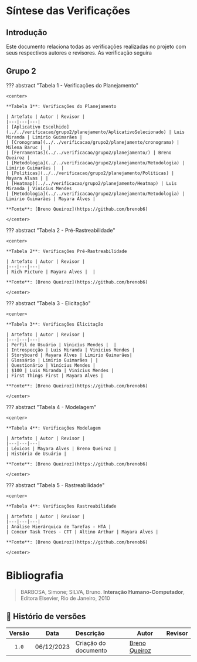 # Síntese das Verificações

## Introdução

Este documento relaciona todas as verificações realizadas no projeto com seus respectivos autores e revisores.
As verificação seguira

## Grupo 2

??? abstract "Tabela 1 - Verificações do Planejamento"

    <center>

    **Tabela 1**: Verificações do Planejamento

    | Artefato | Autor | Revisor |
    |---|---|---|
    | [Aplicativo Escolhido](../../verificacao/grupo2/planejamento/AplicativoSelecionado) | Luis Miranda | Limirio Guimarães |
    | [Cronograma](../../verificacao/grupo2/planejamento/cronograma) | Milena Baruc |  |
    | [Ferramentas](../../verificacao/grupo2/planejamento/) | Breno Queiroz |
    | [Metodologia](../../verificacao/grupo2/planejamento/Metodologia) | Limirio Guimarães |  |
    | [Politicas](../../verificacao/grupo2/planejamento/Politicas) | Mayara Alvas | |
    | [Heatmap](../../verificacao/grupo2/planejamento/Heatmap) | Luis Miranda | Vinícius Mendes
    | [Metodologia](../../verificacao/grupo2/planejamento/Metodologia) | Limirio Guimarães | Mayara Alves |

    **Fonte**: [Breno Queiroz](https://github.com/brenob6)

    </center>

??? abstract "Tabela 2 - Pré-Rastreabilidade"

    <center>

    **Tabela 2**: Verificações Pré-Rastreabilidade

    | Artefato | Autor | Revisor |
    |---|---|---|
    | Rich Picture | Mayara Alves |  |

    **Fonte**: [Breno Queiroz](https://github.com/brenob6)

    </center>

??? abstract "Tabela 3 - Elicitação"

    <center>

    **Tabela 3**: Verificações Elicitação

    | Artefato | Autor | Revisor |
    |---|---|---|
    | Perfil de Usuário | Vinicíus Mendes |  |
    | Introspecção | Luis Miranda | Vinicius Mendes |
    | Storyboard | Mayara Alves | Limirio Guimarães|
    | Glossário | Limirio Guimarães | |
    | Questionário | Vinícius Mendes |
    | $100 | Luis Miranda | Vinícius Mendes |
    | First Things First | Mayara Alves |

    **Fonte**: [Breno Queiroz](https://github.com/brenob6)

    </center>

??? abstract "Tabela 4 - Modelagem"

    <center>

    **Tabela 4**: Verificações Modelagem

    | Artefato | Autor | Revisor |
    |---|---|---|
    | Léxicos | Mayara Alves | Breno Queiroz |
    | História de Usuário |

    **Fonte**: [Breno Queiroz](https://github.com/brenob6)

    </center>


??? abstract "Tabela 5 - Rastreabilidade"

    <center>

    **Tabela 4**: Verificações Rastreabilidade

    | Artefato | Autor | Revisor |
    |---|---|---|
    | Análise Hierárquica de Tarefas - HTA | 
    | Concur Task Trees - CTT | Altino Arthur | Mayara Alves |

    **Fonte**: [Breno Queiroz](https://github.com/brenob6)

    </center>


# Bibliografia

> BARBOSA, Simone; SILVA, Bruno. **Interação Humano-Computador**, Editora Elsevier, Rio de Janeiro, 2010

## 📑 Histório de versões

| Versão| Data      | Descrição | Autor | Revisor       |
| :-:   | :-:       | :--       | --    | --            |
| `1.0`  |06/12/2023 |Criação do documento|[Breno Queiroz](https://github.com/brenob6)|  [](https://github.com/)|
